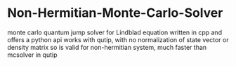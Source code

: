 # Non-Hermitian-Monte-Carlo-Solver
monte carlo quantum jump solver for Lindblad equation written in cpp and offers a python api works with qutip, with no normalization of state vector or density matrix so is valid for non-hermitian system, much faster than mcsolver in qutip
